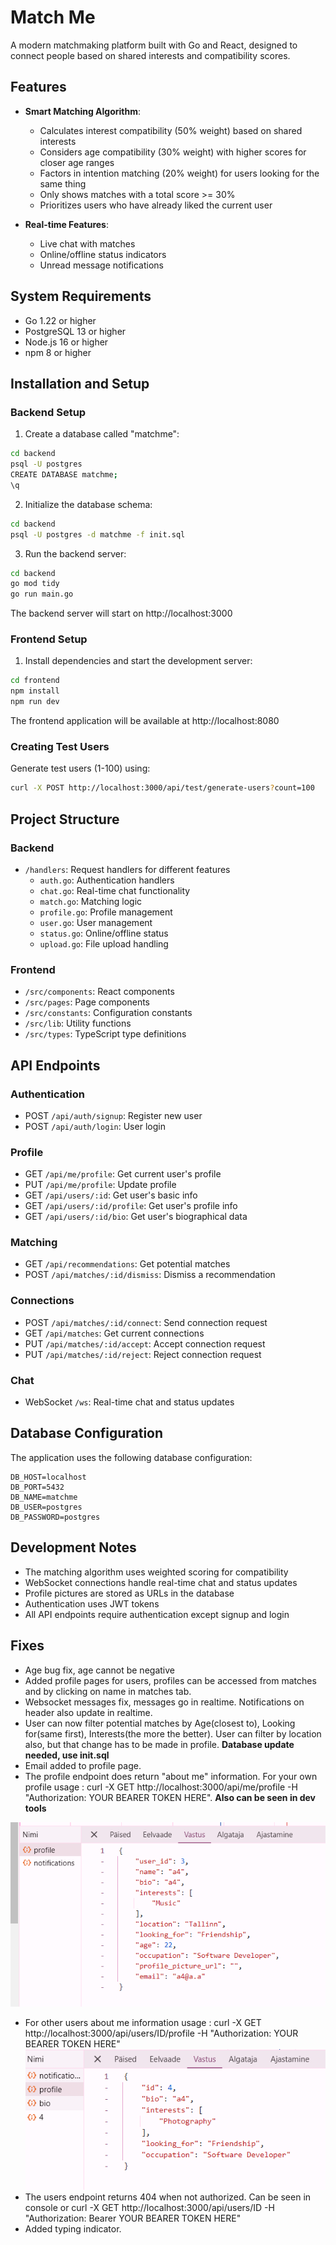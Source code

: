 # Match Me

A modern matchmaking platform built with Go and React, designed to connect people based on shared interests and compatibility scores.

## Features

- **Smart Matching Algorithm**:
  - Calculates interest compatibility (50% weight) based on shared interests
  - Considers age compatibility (30% weight) with higher scores for closer age ranges
  - Factors in intention matching (20% weight) for users looking for the same thing
  - Only shows matches with a total score >= 30%
  - Prioritizes users who have already liked the current user

- **Real-time Features**:
  - Live chat with matches
  - Online/offline status indicators
  - Unread message notifications

## System Requirements

- Go 1.22 or higher
- PostgreSQL 13 or higher
- Node.js 16 or higher
- npm 8 or higher

## Installation and Setup

### Backend Setup

1. Create a database called "matchme":
```bash
cd backend
psql -U postgres
CREATE DATABASE matchme;
\q
```

2. Initialize the database schema:
```bash
cd backend
psql -U postgres -d matchme -f init.sql
```

3. Run the backend server:
```bash
cd backend
go mod tidy
go run main.go
```

The backend server will start on http://localhost:3000

### Frontend Setup

1. Install dependencies and start the development server:
```bash
cd frontend
npm install
npm run dev
```

The frontend application will be available at http://localhost:8080

### Creating Test Users

Generate test users (1-100) using:
```bash
curl -X POST http://localhost:3000/api/test/generate-users?count=100
```

## Project Structure

### Backend
- `/handlers`: Request handlers for different features
  - `auth.go`: Authentication handlers
  - `chat.go`: Real-time chat functionality
  - `match.go`: Matching logic
  - `profile.go`: Profile management
  - `user.go`: User management
  - `status.go`: Online/offline status
  - `upload.go`: File upload handling

### Frontend
- `/src/components`: React components
- `/src/pages`: Page components
- `/src/constants`: Configuration constants
- `/src/lib`: Utility functions
- `/src/types`: TypeScript type definitions

## API Endpoints

### Authentication
- POST `/api/auth/signup`: Register new user
- POST `/api/auth/login`: User login

### Profile
- GET `/api/me/profile`: Get current user's profile
- PUT `/api/me/profile`: Update profile
- GET `/api/users/:id`: Get user's basic info
- GET `/api/users/:id/profile`: Get user's profile info
- GET `/api/users/:id/bio`: Get user's biographical data

### Matching
- GET `/api/recommendations`: Get potential matches
- POST `/api/matches/:id/dismiss`: Dismiss a recommendation

### Connections
- POST `/api/matches/:id/connect`: Send connection request
- GET `/api/matches`: Get current connections
- PUT `/api/matches/:id/accept`: Accept connection request
- PUT `/api/matches/:id/reject`: Reject connection request

### Chat
- WebSocket `/ws`: Real-time chat and status updates

## Database Configuration

The application uses the following database configuration:
```env
DB_HOST=localhost
DB_PORT=5432
DB_NAME=matchme
DB_USER=postgres
DB_PASSWORD=postgres
```

## Development Notes

- The matching algorithm uses weighted scoring for compatibility
- WebSocket connections handle real-time chat and status updates
- Profile pictures are stored as URLs in the database
- Authentication uses JWT tokens
- All API endpoints require authentication except signup and login

## Fixes
- Age bug fix, age cannot be negative
- Added profile pages for users, profiles can be accessed from matches and by clicking on name in matches tab.
- Websocket messages fix, messages go in realtime. Notifications on header also update in realtime.
- User can now filter potential matches by Age(closest to), Looking for(same first), Interests(the more the better). User can filter by location also, but that change has to be made in profile. **Database update needed, use init.sql**
- Email added to profile page.
- The profile endpoint does return "about me" information. For your own profile usage : curl -X GET http://localhost:3000/api/me/profile   -H "Authorization: YOUR BEARER TOKEN HERE". **Also can be seen in dev tools**

![alt text](img/image.png)
- For other users about me information usage : curl -X GET http://localhost:3000/api/users/ID/profile   -H "Authorization: YOUR BEARER TOKEN HERE"
![alt text](img/image-1.png)
- The users endpoint returns 404 when not authorized. Can be seen in console or curl -X GET http://localhost:3000/api/users/ID -H "Authorization: Bearer YOUR BEARER TOKEN HERE"
- Added typing indicator.
